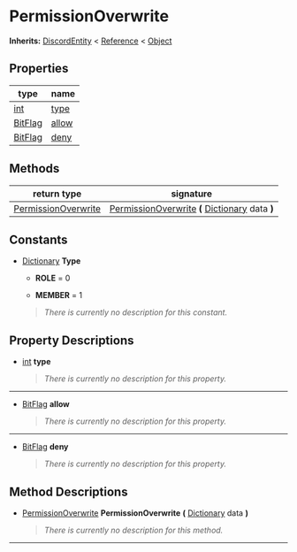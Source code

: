   
# PermissionOverwrite
  
**Inherits:** [DiscordEntity](./class_discordentity.md) < [Reference](https://docs.godotengine.org/en/3.5/classes/class_reference.html) < [Object](https://docs.godotengine.org/en/3.5/classes/class_object.html)  
  
  
## Properties
  
| type                                                              | name                     |
|-------------------------------------------------------------------|--------------------------|
| [int](https://docs.godotengine.org/en/3.5/classes/class_int.html) | [type](#property-type)   |
| [BitFlag](./class_bitflag.md)                                     | [allow](#property-allow) |
| [BitFlag](./class_bitflag.md)                                     | [deny](#property-deny)   |  
  
## Methods
  
| return type                                           | signature                                                                                                                                           |
|-------------------------------------------------------|-----------------------------------------------------------------------------------------------------------------------------------------------------|
| [PermissionOverwrite](./class_permissionoverwrite.md) | [PermissionOverwrite](#method-PermissionOverwrite) **(** [Dictionary](https://docs.godotengine.org/en/3.5/classes/class_dictionary.html) data **)** |  
  
## Constants
  
- [Dictionary](https://docs.godotengine.org/en/3.5/classes/class_dictionary.html) **Type**  
  
	- **ROLE** = 0  

	- **MEMBER** = 1  

  
	> *There is currently no description for this constant.*
  
  
## Property Descriptions
  
- <a name="property-type"></a>[int](https://docs.godotengine.org/en/3.5/classes/class_int.html) **type**  
  
	> *There is currently no description for this property.*  
________________

- <a name="property-allow"></a>[BitFlag](./class_bitflag.md) **allow**  
  
	> *There is currently no description for this property.*  
________________

- <a name="property-deny"></a>[BitFlag](./class_bitflag.md) **deny**  
  
	> *There is currently no description for this property.*
  
  
## Method Descriptions
  
- <a name="method-PermissionOverwrite"></a>[PermissionOverwrite](./class_permissionoverwrite.md) **PermissionOverwrite** **(** [Dictionary](https://docs.godotengine.org/en/3.5/classes/class_dictionary.html) data **)**  
  
	> *There is currently no description for this method.*  
________________

  
